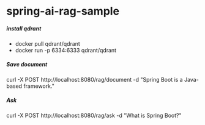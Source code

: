# spring-ai-rag-sample

##### install qdrant
- docker pull qdrant/qdrant
- docker run -p 6334:6333 qdrant/qdrant

##### Save document
curl -X POST http://localhost:8080/rag/document -d "Spring Boot is a Java-based framework."

##### Ask
curl -X POST http://localhost:8080/rag/ask -d "What is Spring Boot?"

